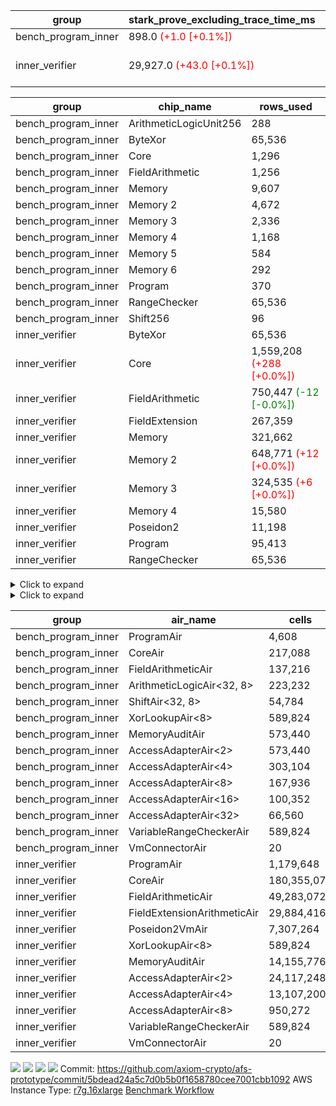 | group | stark_prove_excluding_trace_time_ms | total_cells | total_cells_used | trace_gen_time_ms | verify_program_compile_ms |
| --- | --- | --- | --- | --- | --- |
| bench_program_inner | 898.0 <span style="color: red">(+1.0 [+0.1%])</span> | 3,601,428 | 633,643 | 40.0 |  |
| inner_verifier | 29,927.0 <span style="color: red">(+43.0 [+0.1%])</span> | 321,519,636 | 159,772,427 <span style="color: red">(+18,846 [+0.0%])</span> | 14,106.0 <span style="color: red">(+104.0 [+0.7%])</span> | 398.0 <span style="color: red">(+12.0 [+3.1%])</span> |

| group | chip_name | rows_used |
| --- | --- | --- |
| bench_program_inner | ArithmeticLogicUnit256 | 288 |
| bench_program_inner | ByteXor | 65,536 |
| bench_program_inner | Core | 1,296 |
| bench_program_inner | FieldArithmetic | 1,256 |
| bench_program_inner | Memory | 9,607 |
| bench_program_inner | Memory 2 | 4,672 |
| bench_program_inner | Memory 3 | 2,336 |
| bench_program_inner | Memory 4 | 1,168 |
| bench_program_inner | Memory 5 | 584 |
| bench_program_inner | Memory 6 | 292 |
| bench_program_inner | Program | 370 |
| bench_program_inner | RangeChecker | 65,536 |
| bench_program_inner | Shift256 | 96 |
| inner_verifier | ByteXor | 65,536 |
| inner_verifier | Core | 1,559,208 <span style="color: red">(+288 [+0.0%])</span> |
| inner_verifier | FieldArithmetic | 750,447 <span style="color: green">(-12 [-0.0%])</span> |
| inner_verifier | FieldExtension | 267,359 |
| inner_verifier | Memory | 321,662 |
| inner_verifier | Memory 2 | 648,771 <span style="color: red">(+12 [+0.0%])</span> |
| inner_verifier | Memory 3 | 324,535 <span style="color: red">(+6 [+0.0%])</span> |
| inner_verifier | Memory 4 | 15,580 |
| inner_verifier | Poseidon2 | 11,198 |
| inner_verifier | Program | 95,413 |
| inner_verifier | RangeChecker | 65,536 |

<details>
<summary>Click to expand</summary>

| group | dsl_ir | opcode | frequency |
| --- | --- | --- | --- |
| bench_program_inner |  | JAL | 1 |
| bench_program_inner |  | STOREW | 2 |
| bench_program_inner | Add256 | ADD<32,8> | 64 |
| bench_program_inner | AddVI | ADD | 448 |
| bench_program_inner | Alloc | ADD | 388 |
| bench_program_inner | Alloc | LOADW | 388 |
| bench_program_inner | Alloc | MUL | 388 |
| bench_program_inner | And256 | AND<32,8> | 32 |
| bench_program_inner | EqualTo256 | EQ<32,8> | 32 |
| bench_program_inner | For | ADD | 32 |
| bench_program_inner | For | BNE | 33 |
| bench_program_inner | For | JAL | 1 |
| bench_program_inner | For | STOREW | 1 |
| bench_program_inner | Halt | TERMINATE | 1 |
| bench_program_inner | IfEqI | BNE | 128 |
| bench_program_inner | ImmV | STOREW | 517 |
| bench_program_inner | LessThanI256 | SLT<32,8> | 32 |
| bench_program_inner | LessThanU256 | LT<32,8> | 32 |
| bench_program_inner | LoadV | LOADW | 96 |
| bench_program_inner | Or256 | OR<32,8> | 32 |
| bench_program_inner | ShiftLeft256 | SLL<32,8> | 32 |
| bench_program_inner | ShiftRightArith256 | SRA<32,8> | 32 |
| bench_program_inner | ShiftRightLogic256 | SRL<32,8> | 32 |
| bench_program_inner | StoreV | STOREW | 128 |
| bench_program_inner | Sub256 | SUB<32,8> | 32 |
| bench_program_inner | Xor256 | XOR<32,8> | 32 |
| inner_verifier |  | JAL | 1 |
| inner_verifier |  | STOREW | 2 |
| inner_verifier | AddE | FE4ADD | 68,798 |
| inner_verifier | AddEFFI | LOADW | 127 |
| inner_verifier | AddEFFI | STOREW | 381 |
| inner_verifier | AddEFI | ADD | 156 |
| inner_verifier | AddEI | ADD | 26,076 |
| inner_verifier | AddFI | ADD | 19,848 <span style="color: green">(-12 [-0.1%])</span> |
| inner_verifier | AddV | ADD | 5,865 |
| inner_verifier | AddVI | ADD | 141,319 |
| inner_verifier | Alloc | ADD | 23,194 |
| inner_verifier | Alloc | LOADW | 23,194 |
| inner_verifier | Alloc | MUL | 14,026 |
| inner_verifier | AssertEqE | BNE | 140 |
| inner_verifier | AssertEqEI | BNE | 4 |
| inner_verifier | AssertEqF | BNE | 3,886 |
| inner_verifier | AssertEqV | BNE | 1,122 |
| inner_verifier | AssertEqVI | BNE | 214 |
| inner_verifier | CycleTrackerEnd | CT_END | 37,156 |
| inner_verifier | CycleTrackerStart | CT_START | 37,156 |
| inner_verifier | DivE | BBE4DIV | 59,206 |
| inner_verifier | DivEIN | BBE4DIV | 36 |
| inner_verifier | DivEIN | STOREW | 144 |
| inner_verifier | DivFIN | DIV | 86 |
| inner_verifier | For | ADD | 235,225 |
| inner_verifier | For | BNE | 254,205 |
| inner_verifier | For | JAL | 18,980 |
| inner_verifier | For | LOADW | 1,008 |
| inner_verifier | For | STOREW | 17,972 |
| inner_verifier | Halt | TERMINATE | 1 |
| inner_verifier | HintBitsF | HINT_BITS | 22 |
| inner_verifier | HintInputVec | HINT_INPUT | 9,168 |
| inner_verifier | IfEq | BNE | 6,723 |
| inner_verifier | IfEqI | BNE | 60,271 |
| inner_verifier | IfEqI | JAL | 13,382 <span style="color: red">(+288 [+2.2%])</span> |
| inner_verifier | IfNe | BEQ | 6,448 |
| inner_verifier | IfNe | JAL | 19 |
| inner_verifier | IfNeI | BEQ | 988 |
| inner_verifier | ImmE | STOREW | 7,192 |
| inner_verifier | ImmF | STOREW | 15,745 |
| inner_verifier | ImmV | STOREW | 13,202 |
| inner_verifier | LoadE | LOADW | 15,356 |
| inner_verifier | LoadE | LOADW2 | 259,140 |
| inner_verifier | LoadF | LOADW | 14,469 |
| inner_verifier | LoadF | LOADW2 | 96,074 |
| inner_verifier | LoadV | LOADW | 12,064 |
| inner_verifier | LoadV | LOADW2 | 72,546 |
| inner_verifier | MulE | BBE4MUL | 133,772 |
| inner_verifier | MulEF | MUL | 1,632 |
| inner_verifier | MulEFI | MUL | 536 |
| inner_verifier | MulEI | BBE4MUL | 1,628 |
| inner_verifier | MulEI | STOREW | 6,512 |
| inner_verifier | MulF | MUL | 36,809 |
| inner_verifier | MulFI | MUL | 14 |
| inner_verifier | MulV | MUL | 682 |
| inner_verifier | MulVI | MUL | 7,979 |
| inner_verifier | NegE | MUL | 136 |
| inner_verifier | Poseidon2CompressBabyBear | COMP_POS2 | 6,846 |
| inner_verifier | Poseidon2PermuteBabyBear | PERM_POS2 | 4,352 |
| inner_verifier | StoreE | STOREW | 10,924 |
| inner_verifier | StoreE | STOREW2 | 12,328 |
| inner_verifier | StoreF | STOREW | 13,500 |
| inner_verifier | StoreF | STOREW2 | 33,693 |
| inner_verifier | StoreHintWord | ADD | 95,155 |
| inner_verifier | StoreHintWord | SHINTW | 105,005 |
| inner_verifier | StoreV | STOREW | 1,872 |
| inner_verifier | StoreV | STOREW2 | 23,736 |
| inner_verifier | SubE | FE4SUB | 3,919 |
| inner_verifier | SubEF | LOADW | 353,136 |
| inner_verifier | SubEF | SUB | 117,712 |
| inner_verifier | SubEFI | ADD | 596 |
| inner_verifier | SubEI | ADD | 288 |
| inner_verifier | SubV | SUB | 21,525 |
| inner_verifier | SubVI | SUB | 1,252 |
| inner_verifier | SubVIN | SUB | 336 |

</details>

<details>
<summary>Click to expand</summary>

| group | air_name | dsl_ir | opcode | cells_used |
| --- | --- | --- | --- | --- |
| bench_program_inner | Audit |  | JAL | 19 |
| bench_program_inner | CoreAir |  | JAL | 62 |
| bench_program_inner | Audit |  | STOREW | 38 |
| bench_program_inner | CoreAir |  | STOREW | 124 |
| bench_program_inner | AccessAdapter<16> | Add256 | ADD<32,8> | 3,300 |
| bench_program_inner | AccessAdapter<2> | Add256 | ADD<32,8> | 11,616 |
| bench_program_inner | AccessAdapter<32> | Add256 | ADD<32,8> | 2,706 |
| bench_program_inner | AccessAdapter<4> | Add256 | ADD<32,8> | 6,864 |
| bench_program_inner | AccessAdapter<8> | Add256 | ADD<32,8> | 4,488 |
| bench_program_inner | ArithmeticLogicAir<32, 8> | Add256 | ADD<32,8> | 11,008 |
| bench_program_inner | Audit | Add256 | ADD<32,8> | 38,912 |
| bench_program_inner | Audit | AddVI | ADD | 38 |
| bench_program_inner | FieldArithmeticAir | AddVI | ADD | 13,888 |
| bench_program_inner | FieldArithmeticAir | Alloc | ADD | 12,028 |
| bench_program_inner | Audit | Alloc | LOADW | 285 |
| bench_program_inner | CoreAir | Alloc | LOADW | 24,056 |
| bench_program_inner | FieldArithmeticAir | Alloc | MUL | 12,028 |
| bench_program_inner | AccessAdapter<16> | And256 | AND<32,8> | 1,600 |
| bench_program_inner | AccessAdapter<2> | And256 | AND<32,8> | 5,632 |
| bench_program_inner | AccessAdapter<32> | And256 | AND<32,8> | 1,312 |
| bench_program_inner | AccessAdapter<4> | And256 | AND<32,8> | 3,328 |
| bench_program_inner | AccessAdapter<8> | And256 | AND<32,8> | 2,176 |
| bench_program_inner | ArithmeticLogicAir<32, 8> | And256 | AND<32,8> | 5,504 |
| bench_program_inner | Audit | And256 | AND<32,8> | 19,456 |
| bench_program_inner | ArithmeticLogicAir<32, 8> | EqualTo256 | EQ<32,8> | 5,504 |
| bench_program_inner | Audit | EqualTo256 | EQ<32,8> | 608 |
| bench_program_inner | FieldArithmeticAir | For | ADD | 992 |
| bench_program_inner | CoreAir | For | BNE | 2,046 |
| bench_program_inner | CoreAir | For | JAL | 62 |
| bench_program_inner | Audit | For | STOREW | 19 |
| bench_program_inner | CoreAir | For | STOREW | 62 |
| bench_program_inner | CoreAir | Halt | TERMINATE | 62 |
| bench_program_inner | CoreAir | IfEqI | BNE | 7,936 |
| bench_program_inner | Audit | ImmV | STOREW | 2,717 |
| bench_program_inner | CoreAir | ImmV | STOREW | 32,054 |
| bench_program_inner | ArithmeticLogicAir<32, 8> | LessThanI256 | SLT<32,8> | 5,504 |
| bench_program_inner | Audit | LessThanI256 | SLT<32,8> | 608 |
| bench_program_inner | ArithmeticLogicAir<32, 8> | LessThanU256 | LT<32,8> | 5,504 |
| bench_program_inner | Audit | LessThanU256 | LT<32,8> | 608 |
| bench_program_inner | Audit | LoadV | LOADW | 57 |
| bench_program_inner | CoreAir | LoadV | LOADW | 5,952 |
| bench_program_inner | AccessAdapter<16> | Or256 | OR<32,8> | 1,600 |
| bench_program_inner | AccessAdapter<2> | Or256 | OR<32,8> | 5,632 |
| bench_program_inner | AccessAdapter<32> | Or256 | OR<32,8> | 1,312 |
| bench_program_inner | AccessAdapter<4> | Or256 | OR<32,8> | 3,328 |
| bench_program_inner | AccessAdapter<8> | Or256 | OR<32,8> | 2,176 |
| bench_program_inner | ArithmeticLogicAir<32, 8> | Or256 | OR<32,8> | 5,504 |
| bench_program_inner | Audit | Or256 | OR<32,8> | 19,456 |
| bench_program_inner | AccessAdapter<16> | ShiftLeft256 | SLL<32,8> | 1,600 |
| bench_program_inner | AccessAdapter<2> | ShiftLeft256 | SLL<32,8> | 5,632 |
| bench_program_inner | AccessAdapter<32> | ShiftLeft256 | SLL<32,8> | 1,312 |
| bench_program_inner | AccessAdapter<4> | ShiftLeft256 | SLL<32,8> | 3,328 |
| bench_program_inner | AccessAdapter<8> | ShiftLeft256 | SLL<32,8> | 2,176 |
| bench_program_inner | Audit | ShiftLeft256 | SLL<32,8> | 19,456 |
| bench_program_inner | ShiftAir<32, 8> | ShiftLeft256 | SLL<32,8> | 7,552 |
| bench_program_inner | AccessAdapter<16> | ShiftRightArith256 | SRA<32,8> | 1,600 |
| bench_program_inner | AccessAdapter<2> | ShiftRightArith256 | SRA<32,8> | 5,632 |
| bench_program_inner | AccessAdapter<32> | ShiftRightArith256 | SRA<32,8> | 1,312 |
| bench_program_inner | AccessAdapter<4> | ShiftRightArith256 | SRA<32,8> | 3,328 |
| bench_program_inner | AccessAdapter<8> | ShiftRightArith256 | SRA<32,8> | 2,176 |
| bench_program_inner | Audit | ShiftRightArith256 | SRA<32,8> | 19,456 |
| bench_program_inner | ShiftAir<32, 8> | ShiftRightArith256 | SRA<32,8> | 7,552 |
| bench_program_inner | AccessAdapter<16> | ShiftRightLogic256 | SRL<32,8> | 1,650 |
| bench_program_inner | AccessAdapter<2> | ShiftRightLogic256 | SRL<32,8> | 5,808 |
| bench_program_inner | AccessAdapter<32> | ShiftRightLogic256 | SRL<32,8> | 1,353 |
| bench_program_inner | AccessAdapter<4> | ShiftRightLogic256 | SRL<32,8> | 3,432 |
| bench_program_inner | AccessAdapter<8> | ShiftRightLogic256 | SRL<32,8> | 2,244 |
| bench_program_inner | Audit | ShiftRightLogic256 | SRL<32,8> | 19,456 |
| bench_program_inner | ShiftAir<32, 8> | ShiftRightLogic256 | SRL<32,8> | 7,552 |
| bench_program_inner | Audit | StoreV | STOREW | 2,432 |
| bench_program_inner | CoreAir | StoreV | STOREW | 7,936 |
| bench_program_inner | AccessAdapter<16> | Sub256 | SUB<32,8> | 1,650 |
| bench_program_inner | AccessAdapter<2> | Sub256 | SUB<32,8> | 5,808 |
| bench_program_inner | AccessAdapter<32> | Sub256 | SUB<32,8> | 1,353 |
| bench_program_inner | AccessAdapter<4> | Sub256 | SUB<32,8> | 3,432 |
| bench_program_inner | AccessAdapter<8> | Sub256 | SUB<32,8> | 2,244 |
| bench_program_inner | ArithmeticLogicAir<32, 8> | Sub256 | SUB<32,8> | 5,504 |
| bench_program_inner | Audit | Sub256 | SUB<32,8> | 19,456 |
| bench_program_inner | AccessAdapter<16> | Xor256 | XOR<32,8> | 1,600 |
| bench_program_inner | AccessAdapter<2> | Xor256 | XOR<32,8> | 5,632 |
| bench_program_inner | AccessAdapter<32> | Xor256 | XOR<32,8> | 1,312 |
| bench_program_inner | AccessAdapter<4> | Xor256 | XOR<32,8> | 3,328 |
| bench_program_inner | AccessAdapter<8> | Xor256 | XOR<32,8> | 2,176 |
| bench_program_inner | ArithmeticLogicAir<32, 8> | Xor256 | XOR<32,8> | 5,504 |
| bench_program_inner | Audit | Xor256 | XOR<32,8> | 19,456 |
| inner_verifier | Audit |  | JAL | 19 |
| inner_verifier | CoreAir |  | JAL | 66 |
| inner_verifier | Audit |  | STOREW | 38 |
| inner_verifier | CoreAir |  | STOREW | 132 |
| inner_verifier | AccessAdapter<2> | AddE | FE4ADD | 277,178 |
| inner_verifier | AccessAdapter<4> | AddE | FE4ADD | 163,787 |
| inner_verifier | Audit | AddE | FE4ADD | 701,024 |
| inner_verifier | FieldExtensionArithmeticAir | AddE | FE4ADD | 2,820,718 |
| inner_verifier | AccessAdapter<2> | AddEFFI | LOADW | 660 |
| inner_verifier | AccessAdapter<4> | AddEFFI | LOADW | 780 |
| inner_verifier | Audit | AddEFFI | LOADW | 874 |
| inner_verifier | CoreAir | AddEFFI | LOADW | 8,382 |
| inner_verifier | AccessAdapter<2> | AddEFFI | STOREW | 660 |
| inner_verifier | Audit | AddEFFI | STOREW | 2,622 |
| inner_verifier | CoreAir | AddEFFI | STOREW | 25,146 |
| inner_verifier | AccessAdapter<2> | AddEFI | ADD | 330 |
| inner_verifier | AccessAdapter<4> | AddEFI | ADD | 195 |
| inner_verifier | Audit | AddEFI | ADD | 2,964 |
| inner_verifier | FieldArithmeticAir | AddEFI | ADD | 4,836 |
| inner_verifier | AccessAdapter<2> | AddEI | ADD | 139,040 <span style="color: red">(+66 [+0.0%])</span> |
| inner_verifier | AccessAdapter<4> | AddEI | ADD | 82,160 <span style="color: red">(+39 [+0.0%])</span> |
| inner_verifier | Audit | AddEI | ADD | 408,576 |
| inner_verifier | FieldArithmeticAir | AddEI | ADD | 808,356 |
| inner_verifier | Audit | AddFI | ADD | 3,097 |
| inner_verifier | FieldArithmeticAir | AddFI | ADD | 615,288 <span style="color: green">(-372 [-0.1%])</span> |
| inner_verifier | Audit | AddV | ADD | 19 |
| inner_verifier | FieldArithmeticAir | AddV | ADD | 181,815 |
| inner_verifier | Audit | AddVI | ADD | 17,233 |
| inner_verifier | FieldArithmeticAir | AddVI | ADD | 4,380,889 |
| inner_verifier | FieldArithmeticAir | Alloc | ADD | 719,014 |
| inner_verifier | Audit | Alloc | LOADW | 3,686 |
| inner_verifier | CoreAir | Alloc | LOADW | 1,530,804 |
| inner_verifier | AccessAdapter<2> | Alloc | MUL | 33 |
| inner_verifier | AccessAdapter<4> | Alloc | MUL | 39 |
| inner_verifier | FieldArithmeticAir | Alloc | MUL | 434,806 |
| inner_verifier | AccessAdapter<2> | AssertEqE | BNE | 770 |
| inner_verifier | AccessAdapter<4> | AssertEqE | BNE | 455 |
| inner_verifier | CoreAir | AssertEqE | BNE | 9,240 |
| inner_verifier | AccessAdapter<2> | AssertEqEI | BNE | 22 |
| inner_verifier | AccessAdapter<4> | AssertEqEI | BNE | 13 |
| inner_verifier | CoreAir | AssertEqEI | BNE | 264 |
| inner_verifier | CoreAir | AssertEqF | BNE | 256,476 |
| inner_verifier | CoreAir | AssertEqV | BNE | 74,052 |
| inner_verifier | CoreAir | AssertEqVI | BNE | 14,124 |
| inner_verifier | CoreAir | CycleTrackerEnd | CT_END | 2,452,296 |
| inner_verifier | CoreAir | CycleTrackerStart | CT_START | 2,452,296 |
| inner_verifier | AccessAdapter<2> | DivE | BBE4DIV | 2,590,588 |
| inner_verifier | AccessAdapter<4> | DivE | BBE4DIV | 1,530,802 |
| inner_verifier | Audit | DivE | BBE4DIV | 1,976 |
| inner_verifier | FieldExtensionArithmeticAir | DivE | BBE4DIV | 2,427,446 |
| inner_verifier | AccessAdapter<2> | DivEIN | BBE4DIV | 2,046 |
| inner_verifier | AccessAdapter<4> | DivEIN | BBE4DIV | 1,209 |
| inner_verifier | Audit | DivEIN | BBE4DIV | 2,660 |
| inner_verifier | FieldExtensionArithmeticAir | DivEIN | BBE4DIV | 1,476 |
| inner_verifier | AccessAdapter<2> | DivEIN | STOREW | 517 |
| inner_verifier | AccessAdapter<4> | DivEIN | STOREW | 143 |
| inner_verifier | CoreAir | DivEIN | STOREW | 9,504 |
| inner_verifier | Audit | DivFIN | DIV | 1,577 |
| inner_verifier | FieldArithmeticAir | DivFIN | DIV | 2,666 |
| inner_verifier | FieldArithmeticAir | For | ADD | 7,291,975 |
| inner_verifier | CoreAir | For | BNE | 16,777,530 |
| inner_verifier | AccessAdapter<2> | For | JAL | 451 |
| inner_verifier | AccessAdapter<4> | For | JAL | 533 |
| inner_verifier | CoreAir | For | JAL | 1,252,680 |
| inner_verifier | Audit | For | LOADW | 399 |
| inner_verifier | CoreAir | For | LOADW | 66,528 |
| inner_verifier | Audit | For | STOREW | 2,660 |
| inner_verifier | CoreAir | For | STOREW | 1,186,152 |
| inner_verifier | CoreAir | Halt | TERMINATE | 66 |
| inner_verifier | CoreAir | HintBitsF | HINT_BITS | 1,452 |
| inner_verifier | CoreAir | HintInputVec | HINT_INPUT | 605,088 |
| inner_verifier | CoreAir | IfEq | BNE | 443,718 |
| inner_verifier | CoreAir | IfEqI | BNE | 3,977,886 |
| inner_verifier | CoreAir | IfEqI | JAL | 883,212 <span style="color: red">(+19,008 [+2.2%])</span> |
| inner_verifier | CoreAir | IfNe | BEQ | 425,568 |
| inner_verifier | CoreAir | IfNe | JAL | 1,254 |
| inner_verifier | CoreAir | IfNeI | BEQ | 65,208 |
| inner_verifier | AccessAdapter<2> | ImmE | STOREW | 462 |
| inner_verifier | AccessAdapter<4> | ImmE | STOREW | 273 |
| inner_verifier | Audit | ImmE | STOREW | 128,592 |
| inner_verifier | CoreAir | ImmE | STOREW | 474,672 |
| inner_verifier | Audit | ImmF | STOREW | 3,952 |
| inner_verifier | CoreAir | ImmF | STOREW | 1,039,170 |
| inner_verifier | Audit | ImmV | STOREW | 18,943 |
| inner_verifier | CoreAir | ImmV | STOREW | 871,332 |
| inner_verifier | AccessAdapter<2> | LoadE | LOADW | 15,246 |
| inner_verifier | AccessAdapter<4> | LoadE | LOADW | 9,009 |
| inner_verifier | Audit | LoadE | LOADW | 213,560 |
| inner_verifier | CoreAir | LoadE | LOADW | 1,013,496 |
| inner_verifier | AccessAdapter<2> | LoadE | LOADW2 | 22,704 |
| inner_verifier | AccessAdapter<4> | LoadE | LOADW2 | 13,416 |
| inner_verifier | CoreAir | LoadE | LOADW2 | 17,103,240 |
| inner_verifier | AccessAdapter<2> | LoadF | LOADW | 21,252 |
| inner_verifier | AccessAdapter<4> | LoadF | LOADW | 12,558 |
| inner_verifier | AccessAdapter<8> | LoadF | LOADW | 8,211 |
| inner_verifier | Audit | LoadF | LOADW | 73,815 |
| inner_verifier | CoreAir | LoadF | LOADW | 954,954 |
| inner_verifier | AccessAdapter<2> | LoadF | LOADW2 | 583 |
| inner_verifier | AccessAdapter<4> | LoadF | LOADW2 | 351 |
| inner_verifier | AccessAdapter<8> | LoadF | LOADW2 | 374 |
| inner_verifier | Audit | LoadF | LOADW2 | 1,919 |
| inner_verifier | CoreAir | LoadF | LOADW2 | 6,340,884 |
| inner_verifier | Audit | LoadV | LOADW | 30,590 |
| inner_verifier | CoreAir | LoadV | LOADW | 796,224 |
| inner_verifier | Audit | LoadV | LOADW2 | 3,382 |
| inner_verifier | CoreAir | LoadV | LOADW2 | 4,788,036 |
| inner_verifier | AccessAdapter<2> | MulE | BBE4MUL | 475,794 <span style="color: red">(+66 [+0.0%])</span> |
| inner_verifier | AccessAdapter<4> | MulE | BBE4MUL | 281,151 <span style="color: red">(+39 [+0.0%])</span> |
| inner_verifier | Audit | MulE | BBE4MUL | 1,061,796 |
| inner_verifier | FieldExtensionArithmeticAir | MulE | BBE4MUL | 5,484,652 |
| inner_verifier | AccessAdapter<2> | MulEF | MUL | 7,414 |
| inner_verifier | AccessAdapter<4> | MulEF | MUL | 4,381 |
| inner_verifier | Audit | MulEF | MUL | 5,396 |
| inner_verifier | FieldArithmeticAir | MulEF | MUL | 50,592 |
| inner_verifier | AccessAdapter<2> | MulEFI | MUL | 1,496 |
| inner_verifier | AccessAdapter<4> | MulEFI | MUL | 884 |
| inner_verifier | Audit | MulEFI | MUL | 10,184 |
| inner_verifier | FieldArithmeticAir | MulEFI | MUL | 16,616 |
| inner_verifier | AccessAdapter<2> | MulEI | BBE4MUL | 103,532 |
| inner_verifier | AccessAdapter<4> | MulEI | BBE4MUL | 61,178 |
| inner_verifier | Audit | MulEI | BBE4MUL | 119,168 |
| inner_verifier | FieldExtensionArithmeticAir | MulEI | BBE4MUL | 66,748 |
| inner_verifier | AccessAdapter<2> | MulEI | STOREW | 35,585 |
| inner_verifier | AccessAdapter<4> | MulEI | STOREW | 20,904 |
| inner_verifier | Audit | MulEI | STOREW | 57 |
| inner_verifier | CoreAir | MulEI | STOREW | 429,792 |
| inner_verifier | Audit | MulF | MUL | 931 |
| inner_verifier | FieldArithmeticAir | MulF | MUL | 1,141,079 |
| inner_verifier | Audit | MulFI | MUL | 266 |
| inner_verifier | FieldArithmeticAir | MulFI | MUL | 434 |
| inner_verifier | Audit | MulV | MUL | 12,901 |
| inner_verifier | FieldArithmeticAir | MulV | MUL | 21,142 |
| inner_verifier | Audit | MulVI | MUL | 114 |
| inner_verifier | FieldArithmeticAir | MulVI | MUL | 247,349 |
| inner_verifier | AccessAdapter<2> | NegE | MUL | 638 |
| inner_verifier | AccessAdapter<4> | NegE | MUL | 377 |
| inner_verifier | Audit | NegE | MUL | 2,584 |
| inner_verifier | FieldArithmeticAir | NegE | MUL | 4,216 |
| inner_verifier | AccessAdapter<2> | Poseidon2CompressBabyBear | COMP_POS2 | 279,048 |
| inner_verifier | AccessAdapter<4> | Poseidon2CompressBabyBear | COMP_POS2 | 164,892 |
| inner_verifier | AccessAdapter<8> | Poseidon2CompressBabyBear | COMP_POS2 | 107,814 |
| inner_verifier | Poseidon2VmAir<BabyBear> | Poseidon2CompressBabyBear | COMP_POS2 | 2,861,628 |
| inner_verifier | AccessAdapter<2> | Poseidon2PermuteBabyBear | PERM_POS2 | 231,693 |
| inner_verifier | AccessAdapter<4> | Poseidon2PermuteBabyBear | PERM_POS2 | 137,878 |
| inner_verifier | AccessAdapter<8> | Poseidon2PermuteBabyBear | PERM_POS2 | 91,205 |
| inner_verifier | Poseidon2VmAir<BabyBear> | Poseidon2PermuteBabyBear | PERM_POS2 | 1,819,136 |
| inner_verifier | AccessAdapter<2> | StoreE | STOREW | 7,392 |
| inner_verifier | AccessAdapter<4> | StoreE | STOREW | 4,368 |
| inner_verifier | Audit | StoreE | STOREW | 207,556 |
| inner_verifier | CoreAir | StoreE | STOREW | 720,984 |
| inner_verifier | AccessAdapter<2> | StoreE | STOREW2 | 52,668 |
| inner_verifier | AccessAdapter<4> | StoreE | STOREW2 | 31,122 |
| inner_verifier | Audit | StoreE | STOREW2 | 26,752 |
| inner_verifier | CoreAir | StoreE | STOREW2 | 813,648 |
| inner_verifier | Audit | StoreF | STOREW | 256,500 |
| inner_verifier | CoreAir | StoreF | STOREW | 891,000 |
| inner_verifier | AccessAdapter<2> | StoreF | STOREW2 | 144,199 |
| inner_verifier | AccessAdapter<4> | StoreF | STOREW2 | 86,177 |
| inner_verifier | AccessAdapter<8> | StoreF | STOREW2 | 57,256 |
| inner_verifier | Audit | StoreF | STOREW2 | 51,984 |
| inner_verifier | CoreAir | StoreF | STOREW2 | 2,223,738 |
| inner_verifier | FieldArithmeticAir | StoreHintWord | ADD | 2,949,805 |
| inner_verifier | Audit | StoreHintWord | SHINTW | 1,995,095 |
| inner_verifier | CoreAir | StoreHintWord | SHINTW | 6,930,330 |
| inner_verifier | Audit | StoreV | STOREW | 35,568 |
| inner_verifier | CoreAir | StoreV | STOREW | 123,552 |
| inner_verifier | Audit | StoreV | STOREW2 | 446,310 |
| inner_verifier | CoreAir | StoreV | STOREW2 | 1,566,576 |
| inner_verifier | AccessAdapter<2> | SubE | FE4SUB | 133,936 |
| inner_verifier | AccessAdapter<4> | SubE | FE4SUB | 79,144 |
| inner_verifier | Audit | SubE | FE4SUB | 221,464 |
| inner_verifier | FieldExtensionArithmeticAir | SubE | FE4SUB | 160,679 |
| inner_verifier | AccessAdapter<2> | SubEF | LOADW | 1,294,546 |
| inner_verifier | Audit | SubEF | LOADW | 1,482 |
| inner_verifier | CoreAir | SubEF | LOADW | 23,306,976 |
| inner_verifier | AccessAdapter<2> | SubEF | SUB | 1,294,546 |
| inner_verifier | AccessAdapter<4> | SubEF | SUB | 1,529,918 |
| inner_verifier | Audit | SubEF | SUB | 494 |
| inner_verifier | FieldArithmeticAir | SubEF | SUB | 3,649,072 |
| inner_verifier | AccessAdapter<2> | SubEFI | ADD | 154 |
| inner_verifier | AccessAdapter<4> | SubEFI | ADD | 91 |
| inner_verifier | Audit | SubEFI | ADD | 11,324 |
| inner_verifier | FieldArithmeticAir | SubEFI | ADD | 18,476 |
| inner_verifier | AccessAdapter<2> | SubEI | ADD | 1,298 |
| inner_verifier | AccessAdapter<4> | SubEI | ADD | 767 |
| inner_verifier | Audit | SubEI | ADD | 5,320 |
| inner_verifier | FieldArithmeticAir | SubEI | ADD | 8,928 |
| inner_verifier | Audit | SubV | SUB | 57 |
| inner_verifier | FieldArithmeticAir | SubV | SUB | 667,275 |
| inner_verifier | Audit | SubVI | SUB | 14,098 |
| inner_verifier | FieldArithmeticAir | SubVI | SUB | 38,812 |
| inner_verifier | FieldArithmeticAir | SubVIN | SUB | 10,416 |

</details>

| group | air_name | cells | constraints | interactions | main_cols | perm_cols | prep_cols | quotient_deg | rows |
| --- | --- | --- | --- | --- | --- | --- | --- | --- | --- |
| bench_program_inner | ProgramAir<BabyBear> | 4,608 | 4 | 1 | 1 | 8 | 9 | 1 | 512 |
| bench_program_inner | CoreAir | 217,088 | 115 | 19 | 62 | 44 |  | 2 | 2,048 |
| bench_program_inner | FieldArithmeticAir | 137,216 | 28 | 15 | 31 | 36 |  | 2 | 2,048 |
| bench_program_inner | ArithmeticLogicAir<32, 8> | 223,232 | 187 | 65 | 172 | 264 |  | 2 | 512 |
| bench_program_inner | ShiftAir<32, 8> | 54,784 | 3,193 | 93 | 236 | 192 |  | 2 | 128 |
| bench_program_inner | XorLookupAir<8> | 589,824 | 4 | 1 | 1 | 8 | 3 | 1 | 65,536 |
| bench_program_inner | MemoryAuditAir | 573,440 | 21 | 6 | 19 | 16 |  | 2 | 16,384 |
| bench_program_inner | AccessAdapterAir<2> | 573,440 | 14 | 5 | 11 | 24 |  | 2 | 16,384 |
| bench_program_inner | AccessAdapterAir<4> | 303,104 | 14 | 5 | 13 | 24 |  | 2 | 8,192 |
| bench_program_inner | AccessAdapterAir<8> | 167,936 | 14 | 5 | 17 | 24 |  | 2 | 4,096 |
| bench_program_inner | AccessAdapterAir<16> | 100,352 | 14 | 5 | 25 | 24 |  | 2 | 2,048 |
| bench_program_inner | AccessAdapterAir<32> | 66,560 | 14 | 5 | 41 | 24 |  | 2 | 1,024 |
| bench_program_inner | VariableRangeCheckerAir | 589,824 | 4 | 1 | 1 | 8 | 2 | 1 | 65,536 |
| bench_program_inner | VmConnectorAir | 20 | 4 | 2 | 2 | 8 | 1 | 2 | 2 |
| inner_verifier | ProgramAir<BabyBear> | 1,179,648 | 4 | 1 | 1 | 8 | 9 | 1 | 131,072 |
| inner_verifier | CoreAir | 180,355,072 | 113 | 19 | 66 | 20 |  | 8 | 2,097,152 |
| inner_verifier | FieldArithmeticAir | 49,283,072 | 23 | 15 | 31 | 16 |  | 8 | 1,048,576 |
| inner_verifier | FieldExtensionArithmeticAir | 29,884,416 | 23 | 15 | 41 | 16 |  | 8 | 524,288 |
| inner_verifier | Poseidon2VmAir<BabyBear> | 7,307,264 | 373 | 32 | 418 | 28 |  | 8 | 16,384 |
| inner_verifier | XorLookupAir<8> | 589,824 | 4 | 1 | 1 | 8 | 3 | 1 | 65,536 |
| inner_verifier | MemoryAuditAir | 14,155,776 | 19 | 6 | 19 | 8 |  | 8 | 524,288 |
| inner_verifier | AccessAdapterAir<2> | 24,117,248 | 11 | 5 | 11 | 12 |  | 4 | 1,048,576 |
| inner_verifier | AccessAdapterAir<4> | 13,107,200 | 11 | 5 | 13 | 12 |  | 4 | 524,288 |
| inner_verifier | AccessAdapterAir<8> | 950,272 | 11 | 5 | 17 | 12 |  | 4 | 32,768 |
| inner_verifier | VariableRangeCheckerAir | 589,824 | 4 | 1 | 1 | 8 | 2 | 1 | 65,536 |
| inner_verifier | VmConnectorAir | 20 | 4 | 2 | 2 | 8 | 1 | 2 | 2 |



[![](https://axiom-public-data-staging-us-east-1.s3.us-east-1.amazonaws.com/benchmark/github/flamegraphs/5bdead24a5c7d0b5b0f1658780cee7001cbb1092/alu256_e2e.dsl_ir.opcode.air_name.cells_used.reverse.svg)](https://axiom-public-data-staging-us-east-1.s3.us-east-1.amazonaws.com/benchmark/github/flamegraphs/5bdead24a5c7d0b5b0f1658780cee7001cbb1092/alu256_e2e.dsl_ir.opcode.air_name.cells_used.reverse.svg)
[![](https://axiom-public-data-staging-us-east-1.s3.us-east-1.amazonaws.com/benchmark/github/flamegraphs/5bdead24a5c7d0b5b0f1658780cee7001cbb1092/alu256_e2e.dsl_ir.opcode.air_name.cells_used.svg)](https://axiom-public-data-staging-us-east-1.s3.us-east-1.amazonaws.com/benchmark/github/flamegraphs/5bdead24a5c7d0b5b0f1658780cee7001cbb1092/alu256_e2e.dsl_ir.opcode.air_name.cells_used.svg)
[![](https://axiom-public-data-staging-us-east-1.s3.us-east-1.amazonaws.com/benchmark/github/flamegraphs/5bdead24a5c7d0b5b0f1658780cee7001cbb1092/alu256_e2e.dsl_ir.opcode.frequency.reverse.svg)](https://axiom-public-data-staging-us-east-1.s3.us-east-1.amazonaws.com/benchmark/github/flamegraphs/5bdead24a5c7d0b5b0f1658780cee7001cbb1092/alu256_e2e.dsl_ir.opcode.frequency.reverse.svg)
[![](https://axiom-public-data-staging-us-east-1.s3.us-east-1.amazonaws.com/benchmark/github/flamegraphs/5bdead24a5c7d0b5b0f1658780cee7001cbb1092/alu256_e2e.dsl_ir.opcode.frequency.svg)](https://axiom-public-data-staging-us-east-1.s3.us-east-1.amazonaws.com/benchmark/github/flamegraphs/5bdead24a5c7d0b5b0f1658780cee7001cbb1092/alu256_e2e.dsl_ir.opcode.frequency.svg)
Commit: https://github.com/axiom-crypto/afs-prototype/commit/5bdead24a5c7d0b5b0f1658780cee7001cbb1092
AWS Instance Type: [r7g.16xlarge](https://instances.vantage.sh/aws/ec2/r7g.16xlarge)
[Benchmark Workflow](https://github.com/axiom-crypto/afs-prototype/actions/runs/11244060471)
